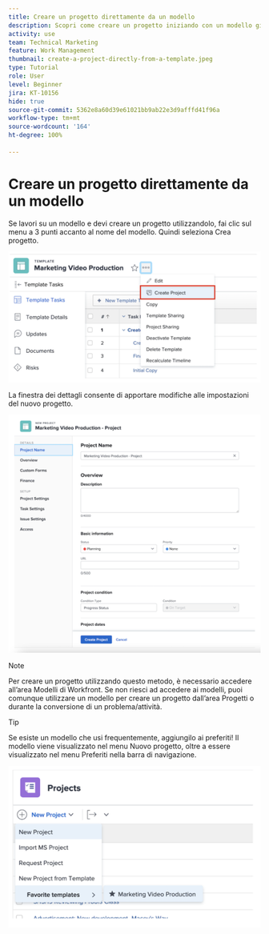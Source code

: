 ```yaml
---
title: Creare un progetto direttamente da un modello
description: Scopri come creare un progetto iniziando con un modello già creato.
activity: use
team: Technical Marketing
feature: Work Management
thumbnail: create-a-project-directly-from-a-template.jpeg
type: Tutorial
role: User
level: Beginner
jira: KT-10156
hide: true
source-git-commit: 5362e8a60d39e61021bb9ab22e3d9afffd41f96a
workflow-type: tm+mt
source-wordcount: '164'
ht-degree: 100%

---
```


# Creare un progetto direttamente da un modello

Se lavori su un modello e devi creare un progetto utilizzandolo, fai clic sul menu a 3 punti accanto al nome del modello. Quindi seleziona Crea progetto.

![Opzione Crea progetto nel menu](assets/direct-template-01.png)

La finestra dei dettagli consente di apportare modifiche alle impostazioni del nuovo progetto.

![Pagina di creazione del progetto](assets/direct-template-02.png)

>[!NOTE]
>
>Per creare un progetto utilizzando questo metodo, è necessario accedere all’area Modelli di Workfront. Se non riesci ad accedere ai modelli, puoi comunque utilizzare un modello per creare un progetto dall’area Progetti o durante la conversione di un problema/attività.

>[!TIP]
>
>Se esiste un modello che usi frequentemente, aggiungilo ai preferiti! Il modello viene visualizzato nel menu Nuovo progetto, oltre a essere visualizzato nel menu Preferiti nella barra di navigazione.


![Nuovi modelli preferiti per i progetti](assets/direct-template-03.png)
